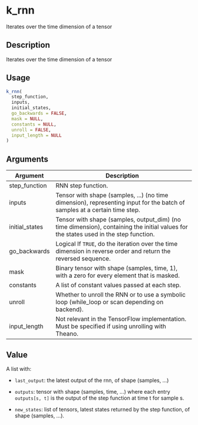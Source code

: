 # k_rnn


Iterates over the time dimension of a tensor




## Description

Iterates over the time dimension of a tensor





## Usage
```r
k_rnn(
  step_function,
  inputs,
  initial_states,
  go_backwards = FALSE,
  mask = NULL,
  constants = NULL,
  unroll = FALSE,
  input_length = NULL
)
```




## Arguments


Argument      |Description
------------- |----------------
step_function | RNN step function.
inputs | Tensor with shape (samples, ...) (no time dimension), representing input for the batch of samples at a certain time step.
initial_states | Tensor with shape (samples, output_dim) (no time dimension), containing the initial values for the states used in the step function.
go_backwards | Logical If ``TRUE``, do the iteration over the time dimension in reverse order and return the reversed sequence.
mask | Binary tensor with shape (samples, time, 1), with a zero for every element that is masked.
constants | A list of constant values passed at each step.
unroll | Whether to unroll the RNN or to use a symbolic loop (while_loop or scan depending on backend).
input_length | Not relevant in the TensorFlow implementation. Must be specified if using unrolling with Theano.





## Value

A list with:


*  `last_output`: the latest output of the rnn, of shape (samples, ...)

*  `outputs`: tensor with shape (samples, time, ...) where each entry
`outputs[s, t]` is the output of the step function at time t for sample s.

*  `new_states`: list of tensors, latest states returned by the step
function, of shape (samples, ...).






